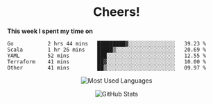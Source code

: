 <h1 align="center">Cheers!</h1>

**This week I spent my time on**
<!--START_SECTION:waka-->

```text
Go           2 hrs 44 mins   █████████▓░░░░░░░░░░░░░░░   39.23 %
Scala        1 hr 26 mins    █████▒░░░░░░░░░░░░░░░░░░░   20.69 %
YAML         52 mins         ███░░░░░░░░░░░░░░░░░░░░░░   12.55 %
Terraform    41 mins         ██▓░░░░░░░░░░░░░░░░░░░░░░   10.00 %
Other        41 mins         ██▒░░░░░░░░░░░░░░░░░░░░░░   09.97 %
```

<!--END_SECTION:waka-->

<p align="center"><img src="https://github-readme-stats.vercel.app/api/top-langs/?username=thnkrn&layout=compact&hide=html&theme=tokyonight" alt="Most Used Languages" /></p>

<p align="center"><img src="https://github-readme-stats.vercel.app/api?username=thnkrn&show_icons=true&count_private=true&theme=tokyonight" alt="GitHub Stats" /></p>

<!-- <p align="center"><a href="https://wakatime.com"><img src="https://wakatime.com/share/@thnkrn/40092326-d1bd-471b-89da-9a7c63939402.png" /></p>
 -->

